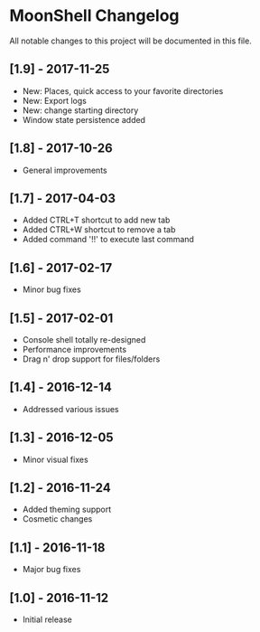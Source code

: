 # MoonShell Changelog

All notable changes to this project will be documented in this file.

## [1.9] - 2017-11-25
- New: Places, quick access to your favorite directories
- New: Export logs
- New: change starting directory
- Window state persistence added

## [1.8] - 2017-10-26
- General improvements

## [1.7] - 2017-04-03
- Added CTRL+T shortcut to add new tab
- Added CTRL+W shortcut to remove a tab
- Added command '!!' to execute last command

## [1.6] - 2017-02-17
- Minor bug fixes

## [1.5] - 2017-02-01
- Console shell totally re-designed
- Performance improvements
- Drag n' drop support for files/folders

## [1.4] - 2016-12-14
- Addressed various issues

## [1.3] - 2016-12-05
- Minor visual fixes

## [1.2] - 2016-11-24
- Added theming support
- Cosmetic changes

## [1.1] - 2016-11-18
- Major bug fixes

## [1.0] - 2016-11-12
- Initial release